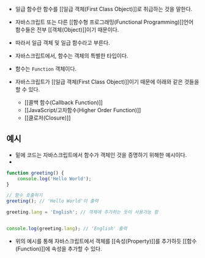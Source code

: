 - 일급 함수란 함수를 [[일급 객체(First Class Object)]]로 취급하는 것을 말한다. 
- 자바스크립트 또는 다른 [[함수형 프로그래밍(Functional Programming)]]언어 함수들은 전부 [[객체(Object)]]이기 때문이다.
- 따라서 일급 객체 및 일급 함수라고 부른다. 

- 자바스크립트에서, 함수는 객체의 특별한 타입이다. 
- 함수는 `Function` 객체이다.

- 자바스크립트가 [[일급 객체(First Class Object)]]이기 때문에 아래와 같은 것들을 할 수 있다.
	- [[콜백 함수(Callback Function)]]  
	- [[JavaScript/고차함수(Higher Order Function)]]
	- [[클로저(Closure)]]

## 예시

- 밑에 코드는 자바스크립트에서 함수가 객체인 것을 증명하기 위해한 예시이다.
- 
```js
function greeting() {
	console.log('Hello World');
}

// 함수 호출하기
greeting(); // 'Hello World'이 출력
```

```js
greeting.lang = 'English'; // 객체에 추가하는 듯이 사용가능 함


console.log(greeting.lang); // 'English' 출력
``` 

- 위의 예시를 통해 자바스크립트에서 객체를 [[속성(Property)]]를 추가하듯 [[함수(Function)]]에 속성을 추가할 수 있다.